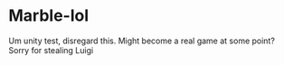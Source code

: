 # Marble-lol
Um unity test, disregard this. Might become a real game at some point? Sorry for stealing Luigi
